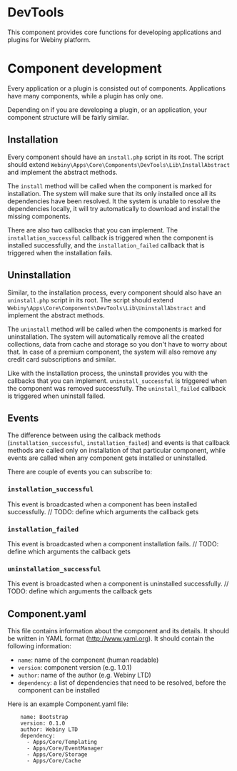 DevTools
========

This component provides core functions for developing applications and plugins for Webiny platform.

# Component development

Every application or a plugin is consisted out of components. Applications have many components, while a plugin has
only one.

Depending on if you are developing a plugin, or an application, your component structure will be fairly similar.

## Installation

Every component should have an `install.php` script in its root. The script should extend
`Webiny\Apps\Core\Components\DevTools\Lib\InstallAbstract` and implement the abstract methods.

The `install` method will be called when the component is marked for installation. The system will make sure that its
only installed once all its dependencies have been resolved. It the system is unable to resolve the dependencies locally,
it will try automatically to download and install the missing components.

There are also two callbacks that you can implement. The `installation_successful` callback is triggered when the component
is installed successfully, and the `installation_failed` callback that is triggered when the installation fails.


## Uninstallation

Similar, to the installation process, every component should also have an `uninstall.php` script in its root. The script
should extend `Webiny\Apps\Core\Components\DevTools\Lib\UninstallAbstract` and implement the abstract methods.

The `uninstall` method will be called when the components is marked for uninstallation. The system will automatically
remove all the created collections, data from cache and storage so you don't have to worry about that. In case of a
premium component, the system will also remove any credit card subscriptions and similar.

Like with the installation process, the uninstall provides you with the callbacks that you can implement.
`uninstall_successful` is triggered when the component was removed successfully. The `uninstall_failed` callback is
triggered when uninstall failed.

## Events

The difference between using the callback methods (`installation_successful`, `installation_failed`) and events is
that callback methods are called only on installation  of that particular component, while events are called when
any component gets installed or uninstalled.

There are couple of events you can subscribe to:

### `installation_successful`

This event is broadcasted when a component has been installed successfully.
// TODO: define which arguments the callback gets

### `installation_failed`

This event is broadcasted when a component installation fails.
// TODO: define which arguments the callback gets

### `uninstallation_successful`

This event is broadcasted when a component is uninstalled successfully.
// TODO: define which arguments the callback gets

## Component.yaml

This file contains information about the component and its details. It should be written in YAML format (http://www.yaml.org).
It should contain the following information:
- `name`: name of the component (human readable)
- `version`: component version (e.g. 1.0.1)
- `author`: name of the author (e.g. Webiny LTD)
- `dependency`: a list of dependencies that need to be resolved, before the component can be installed

Here is an example Component.yaml file:

```
    name: Bootstrap
    version: 0.1.0
    author: Webiny LTD
    dependency:
      - Apps/Core/Templating
      - Apps/Core/EventManager
      - Apps/Core/Storage
      - Apps/Core/Cache
```

